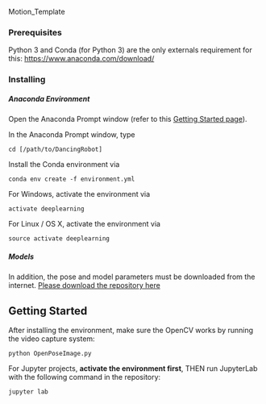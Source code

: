 Motion_Template


### Prerequisites

Python 3 and Conda (for Python 3) are the only externals requirement for this: https://www.anaconda.com/download/

### Installing


##### Anaconda Environment

Open the Anaconda Prompt window (refer to this [Getting Started page](https://conda.io/docs/user-guide/getting-started.html)).

In the Anaconda Prompt window, type

```
cd [/path/to/DancingRobot]
```

Install the Conda environment via

```
conda env create -f environment.yml
```

For Windows, activate the environment via

```
activate deeplearning
```

For Linux / OS X, activate the environment via

```
source activate deeplearning
```

##### Models

In addition, the pose and model parameters must be downloaded from the internet. [Please download the repository here](https://www.dropbox.com/s/56r5fe80a23jlks/model.zip?dl=0)


## Getting Started

After installing the environment, make sure the OpenCV works by running the video capture system:

```
python OpenPoseImage.py
```

For Jupyter projects, **activate the environment first**, THEN run JupyterLab with the following command in the repository:

```
jupyter lab
```
